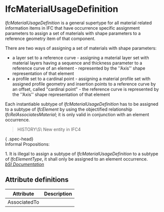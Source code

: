 IfcMaterialUsageDefinition
==========================
_IfcMaterialUsageDefinition_ is a general supertype for all material related
information items in IFC that have occurrence specific assignment parameters
to assign a set of materials with shape parameters to a reference geometry
item of that component.  
  
There are two ways of assigning a set of materials with shape parameters:  
  
* a layer set to a reference curve - assigning a material layer set with material layers having a sequence and thickness parameter to a reference curve of an element - represented by the ''Axis'' shape representation of that element  
* a profile set to a cardinal point - assigning a material profile set with assigned profile geometry and insertion points to a reference curve by an offset, called "cardinal point" - the reference curve is represented by the ''Axis'' shape representation of that element  
  
Each instantiable subtype of _IfcMaterialUsageDefinition_ has to be assigned
to a subtype of _IfcElement_ by using the objectified relationship
_IfcRelAssociatesMaterial_; it is only valid in conjunction with an element
occurrence.  
  
> HISTORY\S\ New entity in IFC4  
  
{ .spec-head}  
Informal Propositions:  
  
1\. It is illegal to assign a subtype of _IfcMaterialUsageDefinition_ to a
subtype of _IfcElementType_, it shall only be assigned to an element
occurrence.  
[ _bSI
Documentation_](https://standards.buildingsmart.org/IFC/DEV/IFC4_2/FINAL/HTML/schema/ifcmaterialresource/lexical/ifcmaterialusagedefinition.htm)


Attribute definitions
---------------------
| Attribute    | Description   |
|--------------|---------------|
| AssociatedTo |               |


